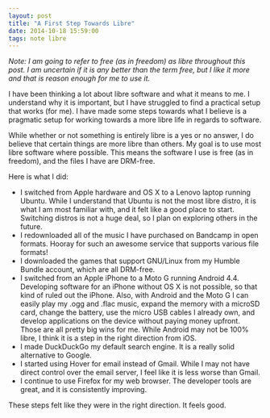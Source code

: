 ```yaml
---
layout: post
title: "A First Step Towards Libre"
date: 2014-10-18 15:59:00
tags: note libre
---
```


_Note: I am going to refer to free (as in freedom) as libre throughout this
post. I am uncertain if it is any better than the term free, but I like it more
and that is reason enough for me to use it._

I have been thinking a lot about libre software and what it means
to me. I understand why it is important, but I have struggled to find a
practical setup that works (for me). I have made some steps towards what I
believe is a pragmatic setup for working towards a more libre life in regards to
software.

While whether or not something is entirely libre is a yes or no answer, I do
believe that certain things are more libre than others. My goal is to use most
libre software where possible. This means the software I use is free (as in
freedom), and the files I have are DRM-free.

Here is what I did:

- I switched from Apple hardware and OS X to a Lenovo laptop running Ubuntu. While
  I understand that Ubuntu is not the most libre distro, it is what I am most
  familiar with, and it felt like a good place to start. Switching distros is
  not a huge deal, so I plan on exploring others in the future.
- I redownloaded all of the music I have purchased on Bandcamp in open formats.
  Hooray for such an awesome service that supports various file formats!
- I downloaded the games that support GNU/Linux from my Humble Bundle account,
  which are all DRM-free.
- I switched from an Apple iPhone to a Moto G running Android 4.4. Developing
  software for an iPhone without OS X is not possible, so that kind of ruled out
  the iPhone. Also, with Android and the Moto G I can easily play my .ogg and
  .flac music, expand the memory with a microSD card, change the battery, use
  the micro USB cables I already own, and develop applications on the device
  without paying money upfront. Those are all pretty big wins for me. While
  Android may not be 100% libre, I think it is a step in the right direction
  from iOS.
- I made DuckDuckGo my default search engine. It is a really solid alternative
  to Google.
- I started using Hover for email instead of Gmail. While I may not have direct
  control over the email server, I feel like it is less worse than Gmail.
- I continue to use Firefox for my web browser. The developer tools are great,
  and it is consistently improving.

These steps felt like they were in the right direction. It feels good.
